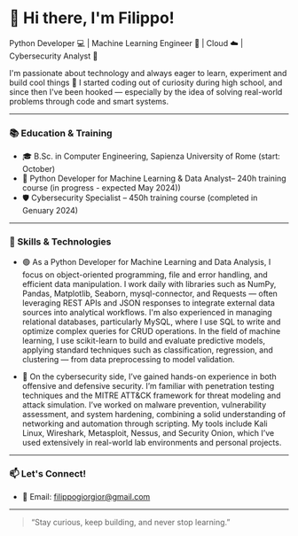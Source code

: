 # 👋 Hi there, I'm Filippo!

Python Developer 💻 | Machine Learning Engineer 🤖 | Cloud ☁️ | Cybersecurity Analyst 🔐 

I'm passionate about technology and always eager to learn, experiment and build cool things 🚀
I started coding out of curiosity during high school, and since then I've been hooked — especially by the idea of solving real-world problems through code and smart systems.

---

### 📚 Education & Training
- 🎓 B.Sc. in Computer Engineering, Sapienza University of Rome (start: October)
- 🐍 Python Developer for Machine Learning & Data Analyst– 240h training course (in progress - expected May 2024))
- 🛡️ Cybersecurity Specialist – 450h training course (completed in Genuary 2024)

---

### 🧠 Skills & Technologies
- 🟢 As a Python Developer for Machine Learning and Data Analysis, I focus on object-oriented programming, file and error handling, and efficient data manipulation. I work daily with libraries such as NumPy, Pandas, Matplotlib, Seaborn, mysql-connector, and Requests — often leveraging REST APIs and JSON responses to integrate external data sources into analytical workflows.
I'm also experienced in managing relational databases, particularly MySQL, where I use SQL to write and optimize complex queries for CRUD operations.
In the field of machine learning, I use scikit-learn to build and evaluate predictive models, applying standard techniques such as classification, regression, and clustering — from data preprocessing to model validation.

- 🔵 On the cybersecurity side, I’ve gained hands-on experience in both offensive and defensive security. I’m familiar with penetration testing techniques and the MITRE ATT&CK framework for threat modeling and attack simulation. I’ve worked on malware prevention, vulnerability assessment, and system hardening, combining a solid understanding of networking and automation through scripting. My tools include Kali Linux, Wireshark, Metasploit, Nessus, and Security Onion, which I’ve used extensively in real-world lab environments and personal projects.

---

### 📫 Let's Connect!
- 📧 Email: filippogiorgior@gmail.com

---

> “Stay curious, keep building, and never stop learning.”

